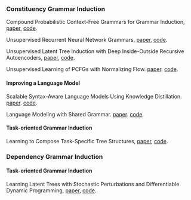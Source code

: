 ### Constituency Grammar Induction

Compound Probabilistic Context-Free Grammars for Grammar Induction, [paper](https://arxiv.org/abs/1906.10225), [code](https://github.com/harvardnlp/compound-pcfg).

Unsupervised Recurrent Neural Network Grammars, [paper](https://arxiv.org/abs/1904.03746), [code](https://github.com/harvardnlp/urnng).

Unsupervised Latent Tree Induction with Deep Inside-Outside Recursive Autoencoders, [paper](https://arxiv.org/abs/1904.02142), [code](https://github.com/iesl/diora).

Unsupervised Learning of PCFGs with Normalizing Flow. [paper](https://www.aclweb.org/anthology/P19-1234/). [code](https://github.com/lifengjin/acl_flow).

#### Improving a Language Model

Scalable Syntax-Aware Language Models Using Knowledge Distillation. [paper](https://www.aclweb.org/anthology/P19-1337/). [code](#).

Language Modeling with Shared Grammar. [paper](https://www.aclweb.org/anthology/P19-1437/). [code](#).

#### Task-oriented Grammar Induction

Learning to Compose Task-Specific Tree Structures, [paper](https://arxiv.org/abs/1707.02786), [code](https://github.com/jihunchoi/unsupervised-treelstm).

### Dependency Grammar Induction

#### Task-oriented Grammar Induction

Learning Latent Trees with Stochastic Perturbations and Differentiable Dynamic Programming, [paper](https://arxiv.org/abs/1906.09992), [code](https://github.com/FilippoC/diffdp).
